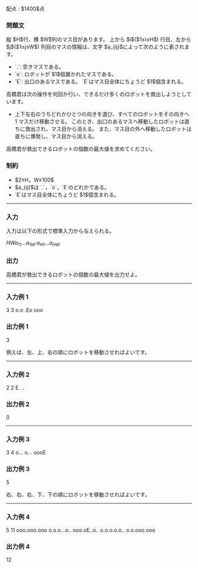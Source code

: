 
<div>

<span>

<span>

<p>
配点 : $1400$点
</p>

<div>

<section>

### **問題文**

<p>
縦 $H$行、横 $W$列のマス目があります。
上から $i$($1≤i≤H$) 行目、左から $j$($1≤j≤W$) 列目のマスの情報は、文字 $a_{ij}$によって次のように表されます。
</p>

<ul>

<li>
`.`: 空きマスである。
</li>

<li>
`o`: ロボットが $1$個置かれたマスである。
</li>

<li>
`E`: 出口のあるマスである。 `E`はマス目全体にちょうど $1$個含まれる。
</li>

</ul>

<p>
高橋君は次の操作を何回か行い、できるだけ多くのロボットを救出しようとしています。
</p>

<ul>

<li>
上下左右のうちどれかひとつの向きを選び、すべてのロボットをその向きへ 1 マスだけ移動させる。 このとき、出口のあるマスへ移動したロボットは直ちに救出され、マス目から消える。 また、マス目の外へ移動したロボットは直ちに爆発し、マス目から消える。
</li>

</ul>

<p>
高橋君が救出できるロボットの個数の最大値を求めてください。
</p>

</section>

</div>

<div>

<section>

### **制約**

<ul>

<li>
$2≤H，W≤100$
</li>

<li>
$a_{ij}$は `.`，`o`，`E`のどれかである。
</li>

<li>
`E`はマス目全体にちょうど $1$個含まれる。
</li>

</ul>

</section>

</div>

---

<div>

<div>

<section>

### **入力**

<p>
入力は以下の形式で標準入力から与えられる。
</p>

<div>

$H$$W$$a_{11}$$...$$a_{1W}$$:$$a_{H1}$$...$$a_{HW}$
</div>

</section>

</div>

<div>

<section>

### **出力**

<p>
高橋君が救出できるロボットの個数の最大値を出力せよ。
</p>

</section>

</div>

</div>

---

<div>

<section>

### **入力例 1**

<div>

3 3
o.o
.Eo
ooo

</div>

</section>

</div>

<div>

<section>

### **出力例 1**

<div>

3

</div>

<p>
例えば、左、上、右の順にロボットを移動させればよいです。
</p>

</section>

</div>

---

<div>

<section>

### **入力例 2**

<div>

2 2
E.
..

</div>

</section>

</div>

<div>

<section>

### **出力例 2**

<div>

0

</div>

</section>

</div>

---

<div>

<section>

### **入力例 3**

<div>

3 4
o...
o...
oooE

</div>

</section>

</div>

<div>

<section>

### **出力例 3**

<div>

5

</div>

<p>
右、右、右、下、下の順にロボットを移動させればよいです。
</p>

</section>

</div>

---

<div>

<section>

### **入力例 4**

<div>

5 11
ooo.ooo.ooo
o.o.o...o..
ooo.oE..o..
o.o.o.o.o..
o.o.ooo.ooo

</div>

</section>

</div>

<div>

<section>

### **出力例 4**

<div>

12

</div>

</section>

</div>

</span>

</span>

</div>
